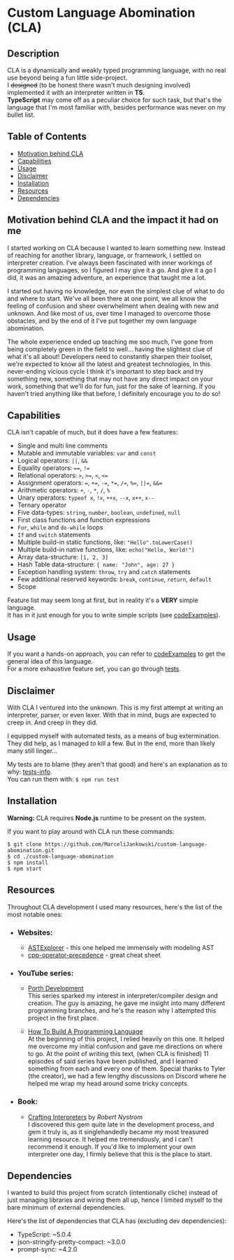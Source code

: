 # Custom Language Abomination (CLA)

## Description

CLA is a dynamically and weakly typed programming language, with no real use beyond being a fun little side-project. <br>
I ~~designed~~ (to be honest there wasn't much designing involved) implemented it with an interpreter written in **TS**. <br>
**TypeScript** may come off as a peculiar choice for such task, but that's the language that I'm most familiar with, besides performance was never on my bullet list.

## Table of Contents

- [Motivation behind CLA](#motivation-behind-cla-and-the-impact-it-had-on-me)
- [Capabilities](#capabilities)
- [Usage](#usage)
- [Disclaimer](#disclaimer)
- [Installation](#installation)
- [Resources](#resources)
- [Dependencies](#dependencies)

## Motivation behind CLA and the impact it had on me

I started working on CLA because I wanted to learn something new.
Instead of reaching for another library, language, or framework, I settled on interpreter creation.
I've always been fascinated with inner workings of programming languages, so I figured I may give it a go.
And give it a go I did, it was an amazing adventure, an experience that taught me a lot.

I started out having no knowledge, nor even the simplest clue of what to do and where to start.
We've all been there at one point, we all know the feeling of confusion and sheer overwhelment when dealing with new and unknown.
And like most of us, over time I managed to overcome those obstacles, and by the end of it I've put together my own language abomination.

The whole experience ended up teaching me soo much, I've gone from being completely green in the field to well... having the slightest clue of what it's all about!
Developers need to constantly sharpen their toolset, we're expected to know all the latest and greatest technologies, In this never-ending vicious cycle I think it's important to step back and try something new, something that may not have any direct impact on your work, something that we'll do for fun, just for the sake of learning.
If you haven't tried anything like that before, I definitely encourage you to do so!

## Capabilities

CLA isn't capable of much, but it does have a few features:

- Single and multi line comments
- Mutable and immutable variables: `var` and `const`
- Logical operators: `||`, `&&`
- Equality operators: `==`, `!=`
- Relational operators: `>`, `>=`, `<`, `<=`
- Assignment operators: `=`, `+=`, `-=`, `*=`, `/=`, `%=`, `||=`, `&&=`
- Arithmetic operators: `+`, `-`, `*`, `/`, `%`
- Unary operators: `typeof x`, `!x`, `++x`, `--x`, `x++`, `x--`
- Ternary operator
- Five data-types: `string`, `number`, `boolean`, `undefined`, `null`
- First class functions and function expressions
- `For`, `while` and `do-while` loops
- `If` and `switch` statements
- Multiple build-in static functions, like: `"Hello".toLowerCase()`
- Multiple build-in native functions, like: `echo("Hello, World!")`
- Array data-structure: `[1, 2, 3]`
- Hash Table data-structure: `{ name: "John", age: 27 }`
- Exception handling system: `throw`, `try` and `catch` statements
- Few additional reserved keywords: `break`, `continue`, `return`, `default`
- Scope

Feature list may seem long at first, but in reality it's a **VERY** simple language. <br>
It has in it just enough for you to write simple scripts (see [codeExamples](./codeExamples)).

## Usage

If you want a hands-on approach, you can refer to [codeExamples](./codeExamples) to get the general idea of this language. <br>
For a more exhaustive feature set, you can go through [tests](./tests).

## Disclaimer

With CLA I ventured into the unknown.
This is my first attempt at writing an interpreter, parser, or even lexer.
With that in mind, bugs are expected to creep in.
And creep in they did.

I equipped myself with automated tests, as a means of bug extermination.
They did help, as I managed to kill a few.
But in the end, more than likely many still linger...

My tests are to blame (they aren't that good) and here's an explanation as to why: [tests-info](./tests/info). <br>
You can run them with: `$ npm run test`

## Installation

**Warning:** CLA requires **Node.js** runtime to be present on the system.

If you want to play around with CLA run these commands:

```
$ git clone https://github.com/MarceliJankowski/custom-language-abomination.git
$ cd ./custom-language-abomination
$ npm install
$ npm start
```

## Resources

Throughout CLA development I used many resources, here's the list of the most notable ones:

- ### Websites:

  - [ASTExplorer](https://astexplorer.net) - this one helped me immensely with modeling AST
  - [cpp-operator-precedence](https://en.cppreference.com/w/cpp/language/operator_precedence) - great cheat sheet

- ### YouTube series:

  - [Porth Development](https://www.youtube.com/watch?v=8QP2fDBIxjM&list=PLpM-Dvs8t0VbMZA7wW9aR3EtBqe2kinu4&ab_channel=TsodingDaily) <br>
    This series sparked my interest in interpreter/compiler design and creation.
    The guy is amazing, he gave me insight into many different programming branches, and he's the reason why I attempted this project in the first place.

  - [How To Build A Programming Language](https://www.youtube.com/watch?v=8VB5TY1sIRo&list=PL_2VhOvlMk4UHGqYCLWc6GO8FaPl8fQTh&ab_channel=tylerlaceby) <br>
    At the beginning of this project, I relied heavily on this one.
    It helped me overcome my initial confusion and gave me directions on where to go.
    At the point of writing this text, (when CLA is finished) 11 episodes of said series have been published, and I learned something from each and every one of them.
    Special thanks to Tyler (the creator), we had a few lengthy discussions on Discord where he helped me wrap my head around some tricky concepts.

- ### Book:

  - [Crafting Interpreters](https://craftinginterpreters.com) by _Robert Nystrom_ <br>
    I discovered this gem quite late in the development process,
    and gem it truly is, as it singlehandedly became my most treasured learning resource.
    It helped me tremendously, and I can't recommend it enough. If you'd like to implement your own interpreter one day, I firmly believe that this is the place to start.

## Dependencies

I wanted to build this project from scratch (intentionally cliche) instead of just managing libraries and wiring them all up, hence I limited myself to the bare minimum of external dependencies.

Here's the list of dependencies that CLA has (excluding dev dependencies):

- TypeScript: ~5.0.4
- json-stringify-pretty-compact: ~3.0.0
- prompt-sync: ~4.2.0
